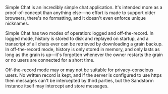 Simple Chat is an incredibly simple chat application. It's intended more as a proof-of-concept than anything else—no effort is made to support older browsers, there's no formatting, and it doesn't even enforce unique nicknames.

Simple Chat has two modes of operation: logged and off-the-record. In logged mode, history is stored to disk and replayed on startup, and a transcript of all chats ever can be retrieved by downloading a grain backup. In off-the-record mode, history is only stored in memory, and only lasts as long as the grain is up—it's forgotten whenever the owner restarts the grain or no users are connected for a short time.

Off-the-record mode may or may not be suitable for privacy-conscious users. No written record is kept, and if the server is configured to use https then messages can't be intercepted by third parties, but the Sandstorm instance itself may intercept and store messages.

